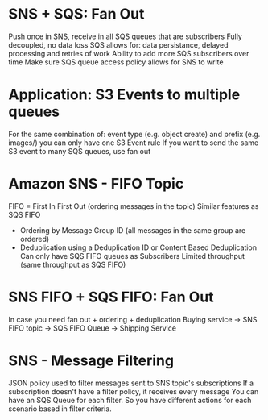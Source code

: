 # SNS + SQS: Fan Out

Push once in SNS, receive in all SQS queues that are subscribers
Fully decoupled, no data loss
SQS allows for: data persistance, delayed processing and retries of work
Ability to add more SQS subscribers over time
Make sure SQS queue access policy allows for SNS to write

# Application: S3 Events to multiple queues

For the same combination of: event type (e.g. object create) and prefix (e.g. images/) you can only have one S3 Event rule
If you want to send the same S3 event to many SQS queues, use fan out

# Amazon SNS - FIFO Topic

FIFO = First In First Out (ordering messages in the topic)
Similar features as SQS FIFO
- Ordering by Message Group ID (all messages in the same group are ordered)
- Deduplication using a Deduplication ID or Content Based Deduplication
Can only have SQS FIFO queues as Subscribers
Limited throughput (same throughput as SQS FIFO)

# SNS FIFO + SQS FIFO: Fan Out

In case you need fan out + ordering + deduplication
Buying service -> SNS FIFO topic -> SQS FIFO Queue -> Shipping Service

# SNS - Message Filtering

JSON policy used to filter messages sent to SNS topic's subscriptions
If a subscription doesn't have a filter policy, it receives every message
You can have an SQS Queue for each filter. So you have different actions for each scenario based in filter criteria.